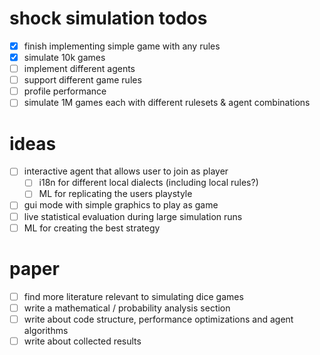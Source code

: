 # shock simulation todos

- [x] finish implementing simple game with any rules
- [x] simulate 10k games
- [ ] implement different agents
- [ ] support different game rules
- [ ] profile performance
- [ ] simulate 1M games each with different rulesets & agent combinations

# ideas

- [ ] interactive agent that allows user to join as player
  - [ ] i18n for different local dialects (including local rules?)
  - [ ] ML for replicating the users playstyle
- [ ] gui mode with simple graphics to play as game
- [ ] live statistical evaluation during large simulation runs
- [ ] ML for creating the best strategy

# paper

- [ ] find more literature relevant to simulating dice games
- [ ] write a mathematical / probability analysis section
- [ ] write about code structure, performance optimizations and agent algorithms
- [ ] write about collected results
